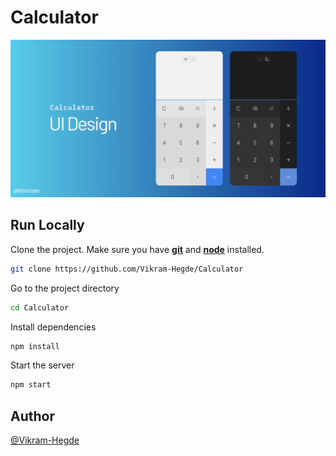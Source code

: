 # Calculator

![Calculator App: Designed in Figma](demo.png 'Calculator Design')

## Run Locally

Clone the project. Make sure you have [**git**](https://git-scm.com) and [**node**](https://nodejs.org) installed.

```bash
git clone https://github.com/Vikram-Hegde/Calculator
```

Go to the project directory

```bash
cd Calculator
```

Install dependencies

```bash
npm install
```

Start the server

```bash
npm start
```

## Author

[@Vikram-Hegde](https://www.github.com/vikram-hegde)
